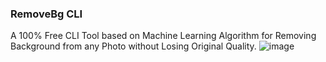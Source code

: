 ### RemoveBg CLI
A 100% Free CLI Tool based on Machine Learning Algorithm for Removing Background from any Photo without Losing Original Quality.
![image](https://user-images.githubusercontent.com/79497113/198088052-f469f4be-0ebd-4f69-b3c2-87b8cd98f0ea.png)
